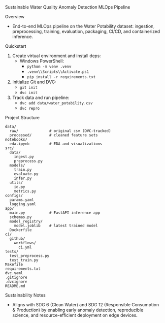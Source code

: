 Sustainable Water Quality Anomaly Detection MLOps Pipeline

Overview
- End-to-end MLOps pipeline on the Water Potability dataset: ingestion, preprocessing, training, evaluation, packaging, CI/CD, and containerized inference.

Quickstart
1. Create virtual environment and install deps:
   - Windows PowerShell:
     - `python -m venv .venv`
     - `.venv\\Scripts\\Activate.ps1`
     - `pip install -r requirements.txt`
2. Initialize Git and DVC:
   - `git init`
   - `dvc init`
3. Track data and run pipeline:
   - `dvc add data/water_potability.csv`
   - `dvc repro`

Project Structure
```
data/
  raw/              # original csv (DVC-tracked)
  processed/        # cleaned feature sets
notebooks/
  eda.ipynb         # EDA and visualizations
src/
  data/
    ingest.py
    preprocess.py
  models/
    train.py
    evaluate.py
    infer.py
  utils/
    io.py
    metrics.py
configs/
  params.yaml
  logging.yaml
app/
  main.py           # FastAPI inference app
  schemas.py
  model_registry/
    model.joblib    # latest trained model
  Dockerfile
ci/
  github/
    workflows/
      ci.yml
tests/
  test_preprocess.py
  test_train.py
Makefile
requirements.txt
dvc.yaml
.gitignore
.dvcignore
README.md
```

Sustainability Notes
- Aligns with SDG 6 (Clean Water) and SDG 12 (Responsible Consumption & Production) by enabling early anomaly detection, reproducible science, and resource-efficient deployment on edge devices.



